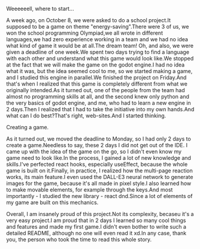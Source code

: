 Weeeeeell, where to start...

A week ago, on October 8, we were asked to do a school project.It supposed to be a game on theme "energy-saving".There were 3 of us, we won the school programming Olympiad,we all wrote in different languages,we had zero experience working in a team and we had no idea what kind of game it would be at all.The dream team! Oh, and also, we were given a deadline of one week.We spent two days trying to find a language with each other and understand what this game would look like.We stopped at the fact that we will make the game on the godot engine.I had no idea what it was, but the idea seemed cool to me, so we started making a game, and I studied this engine in parallel.We finished the project on Friday.And that's when I realized that this game is completely different from what we originally intended.As it turned out, one of the people from the team had almost no programming skills at all, and the second knew only python and the very basics of godot engine, and me, who had to learn a new engine in 2 days.Then I realized that I had to take the initiative into my own hands.And what can I do best?That's right, web-sites.And I started thinking.

Creating a game.
		
As it turned out, we moved the deadline to Monday, so I had only 2 days to create a game.Needless to say, these 2 days I did not get out of the IDE.
I came up with the idea of the game on the go, so I didn't even know my game need to look like.In the process, I gained a lot of new knowledge and skills.I've perfected react hooks, especially useEffect, because the whole game is built on it.Finally, in practice, I realized how the multi-page reaction works, its main feature.I even used the DALL-E3 neural network to generate images for the game, because it's all made in pixel style.I also learned how to make movable elements, for example through the keys.And most importantly - I studied the new library - react dnd.Since a lot of elements of my game are built on this mechanics.

Overall, I am insanely proud of this project.Not its complexity, becaseu it's a very easy project.I am proud that in 2 days I learned so many cool things and features and made my first game.I didn't even bother to write such a detailed README, although no one will even read it xd.In any case, thank you, the person who took the time to read this whole story.
